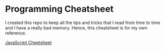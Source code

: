 # Programming Cheatsheet

I created this repo to keep all the tips and tricks that I read from time to time and I have a really bad memory. Hence, this cheatsheet is for my own reference.

[JavaScript Cheetsheet](./doc/javascript-cheatsheet.md)
